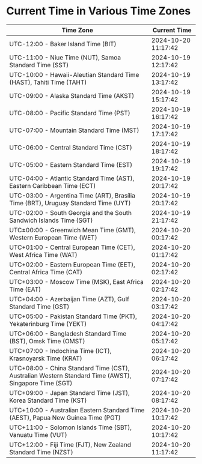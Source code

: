 # Current Time in Various Time Zones

| Time Zone | Current Time |
|-----------|--------------|
| UTC-12:00 - Baker Island Time (BIT) | 2024-10-20 11:17:42 |
| UTC-11:00 - Niue Time (NUT), Samoa Standard Time (SST) | 2024-10-19 12:17:42 |
| UTC-10:00 - Hawaii-Aleutian Standard Time (HAST), Tahiti Time (TAHT) | 2024-10-19 13:17:42 |
| UTC-09:00 - Alaska Standard Time (AKST) | 2024-10-19 15:17:42 |
| UTC-08:00 - Pacific Standard Time (PST) | 2024-10-19 16:17:42 |
| UTC-07:00 - Mountain Standard Time (MST) | 2024-10-19 17:17:42 |
| UTC-06:00 - Central Standard Time (CST) | 2024-10-19 18:17:42 |
| UTC-05:00 - Eastern Standard Time (EST) | 2024-10-19 19:17:42 |
| UTC-04:00 - Atlantic Standard Time (AST), Eastern Caribbean Time (ECT) | 2024-10-19 20:17:42 |
| UTC-03:00 - Argentina Time (ART), Brasília Time (BRT), Uruguay Standard Time (UYT) | 2024-10-19 20:17:42 |
| UTC-02:00 - South Georgia and the South Sandwich Islands Time (SGT) | 2024-10-19 21:17:42 |
| UTC±00:00 - Greenwich Mean Time (GMT), Western European Time (WET) | 2024-10-20 00:17:42 |
| UTC+01:00 - Central European Time (CET), West Africa Time (WAT) | 2024-10-20 01:17:42 |
| UTC+02:00 - Eastern European Time (EET), Central Africa Time (CAT) | 2024-10-20 02:17:42 |
| UTC+03:00 - Moscow Time (MSK), East Africa Time (EAT) | 2024-10-20 02:17:42 |
| UTC+04:00 - Azerbaijan Time (AZT), Gulf Standard Time (GST) | 2024-10-20 03:17:42 |
| UTC+05:00 - Pakistan Standard Time (PKT), Yekaterinburg Time (YEKT) | 2024-10-20 04:17:42 |
| UTC+06:00 - Bangladesh Standard Time (BST), Omsk Time (OMST) | 2024-10-20 05:17:42 |
| UTC+07:00 - Indochina Time (ICT), Krasnoyarsk Time (KRAT) | 2024-10-20 06:17:42 |
| UTC+08:00 - China Standard Time (CST), Australian Western Standard Time (AWST), Singapore Time (SGT) | 2024-10-20 07:17:42 |
| UTC+09:00 - Japan Standard Time (JST), Korea Standard Time (KST) | 2024-10-20 08:17:42 |
| UTC+10:00 - Australian Eastern Standard Time (AEST), Papua New Guinea Time (PGT) | 2024-10-20 10:17:42 |
| UTC+11:00 - Solomon Islands Time (SBT), Vanuatu Time (VUT) | 2024-10-20 10:17:42 |
| UTC+12:00 - Fiji Time (FJT), New Zealand Standard Time (NZST) | 2024-10-20 11:17:42 |
